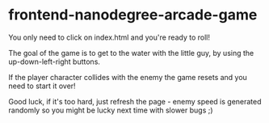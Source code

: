 frontend-nanodegree-arcade-game
===============================

You only need to click on index.html and you're ready to roll!

The goal of the game is to get to the water with the little guy, by using the up-down-left-right buttons.

If the player character collides with the enemy the game resets and you need to start it over!

Good luck, if it's too hard, just refresh the page - enemy speed is generated randomly so you might be lucky next time with slower bugs ;)
